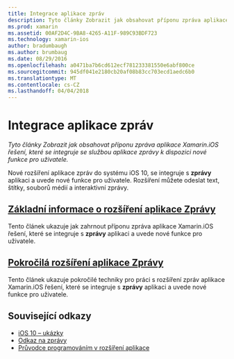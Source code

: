 ```yaml
---
title: Integrace aplikace zpráv
description: Tyto články Zobrazit jak obsahovat příponu zpráva aplikace Xamarin.iOS řešení, které se integruje se službou aplikace zprávy k dispozici nové funkce pro uživatele.
ms.prod: xamarin
ms.assetid: 00AF2D4C-9BA8-4265-A11F-989C93BDF723
ms.technology: xamarin-ios
author: bradumbaugh
ms.author: brumbaug
ms.date: 08/29/2016
ms.openlocfilehash: a0471ba7b6cd612ecf781233381550e6abf800ce
ms.sourcegitcommit: 945df041e2180cb20af08b83cc703ecd1aedc6b0
ms.translationtype: MT
ms.contentlocale: cs-CZ
ms.lasthandoff: 04/04/2018
---
```

# <a name="message-app-integration"></a>Integrace aplikace zpráv

_Tyto články Zobrazit jak obsahovat příponu zpráva aplikace Xamarin.iOS řešení, které se integruje se službou aplikace zprávy k dispozici nové funkce pro uživatele._

Nové rozšíření aplikace zpráv do systému iOS 10, se integruje s **zprávy** aplikaci a uvede nové funkce pro uživatele. Rozšíření můžete odeslat text, štítky, souborů médií a interaktivní zprávy.

    
## <a name="message-app-extension-basicsiosplatformmessage-app-integrationintro-to-message-app-extensionsmd"></a>[Základní informace o rozšíření aplikace Zprávy](~/ios/platform/message-app-integration/intro-to-message-app-extensions.md)

Tento článek ukazuje jak zahrnout příponu zpráva aplikace Xamarin.iOS řešení, které se integruje s **zprávy** aplikaci a uvede nové funkce pro uživatele.

## <a name="advanced-message-app-extensionsiosplatformmessage-app-integrationintro-to-message-app-extensionsmd"></a>[Pokročilá rozšíření aplikace Zprávy](~/ios/platform/message-app-integration/intro-to-message-app-extensions.md)

Tento článek ukazuje pokročilé techniky pro práci s rozšíření zpráv aplikace Xamarin.iOS řešení, které se integruje s **zprávy** aplikaci a uvede nové funkce pro uživatele.


## <a name="related-links"></a>Související odkazy

- [iOS 10 – ukázky](https://developer.xamarin.com/samples/ios/iOS10/)
- [Odkaz na zprávy](https://developer.apple.com/reference/messages)
- [Průvodce programováním v rozšíření aplikace](https://developer.apple.com/library/prerelease/content/documentation/General/Conceptual/ExtensibilityPG/index.html#//apple_ref/doc/uid/TP40014214)
